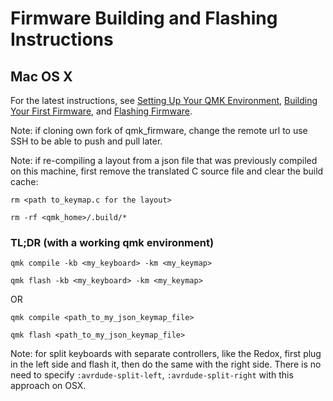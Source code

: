 # Firmware Building and Flashing Instructions

## Mac OS X

For the latest instructions, see [Setting Up Your QMK Environment](https://docs.qmk.fm/#/newbs_getting_started?id=setting-up-your-qmk-environment), [Building Your First Firmware](https://docs.qmk.fm/#/newbs_building_firmware), and [Flashing Firmware](https://docs.qmk.fm/#/newbs_flashing).

Note: if cloning own fork of qmk_firmware, change the remote url to use SSH to be able to push and pull later.

Note: if re-compiling a layout from a json file that was previously compiled on this machine, first remove the translated C source file and clear the build cache:

`rm <path to_keymap.c for the layout>`

`rm -rf <qmk_home>/.build/*`

### TL;DR (with a working qmk environment)

`qmk compile -kb <my_keyboard> -km <my_keymap>`

`qmk flash -kb <my_keyboard> -km <my_keymap>`

OR

`qmk compile <path_to_my_json_keymap_file>`

`qmk flash <path_to_my_json_keymap_file>`

Note: for split keyboards with separate controllers, like the Redox, first plug in the left side and flash it, then do the same with the right side. There is no need to specify `:avrdude-split-left`, `:avrdude-split-right` with this approach on OSX.
